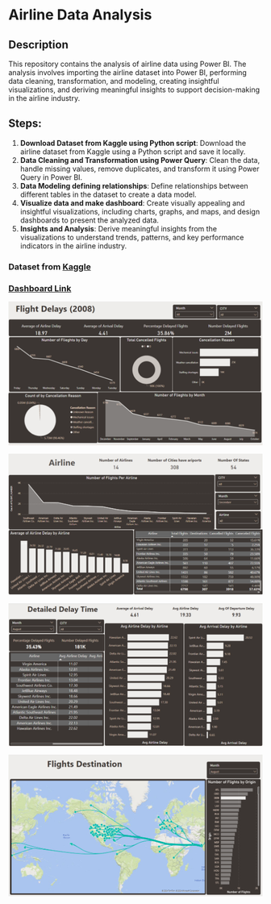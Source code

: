 # Airline Data Analysis

## Description
This repository contains the analysis of airline data using Power BI. The analysis involves importing the airline dataset into Power BI, performing data cleaning, transformation, and modeling, creating insightful visualizations, and deriving meaningful insights to support decision-making in the airline industry.

## Steps:

1. **Download Dataset from Kaggle using Python script**: Download the airline dataset from Kaggle using a Python script and save it locally.
2. **Data Cleaning and Transformation using Power Query**: Clean the data, handle missing values, remove duplicates, and transform it using Power Query in Power BI.
3. **Data Modeling defining relationships**: Define relationships between different tables in the dataset to create a data model.
4. **Visualize data and make dashboard**: Create visually appealing and insightful visualizations, including charts, graphs, and maps, and design dashboards to present the analyzed data.
5. **Insights and Analysis**: Derive meaningful insights from the visualizations to understand trends, patterns, and key performance indicators in the airline industry.

### Dataset from [Kaggle](https://www.kaggle.com/datasets/usdot/flight-delays)

### [Dashboard Link](https://drive.google.com/drive/folders/1iuFUVCRwvwGZgBT-7TiIlWogbocrkhMW?usp=sharing)


![Summary](https://github.com/sohilamohey/PowerBI_Tasks/blob/main/6.%20Airline%20Data%20Analysis/1.%20Summary%20Dashboard.png)


![Delay by Airline Company](https://github.com/sohilamohey/PowerBI_Tasks/blob/main/6.%20Airline%20Data%20Analysis/2.%20Delay%20by%20Airline%20Company.png)


![Detailed Delay Time](https://github.com/sohilamohey/PowerBI_Tasks/blob/main/6.%20Airline%20Data%20Analysis/3.%20Detailed%20Delay%20Time.png)


![Fights](https://github.com/sohilamohey/PowerBI_Tasks/blob/main/6.%20Airline%20Data%20Analysis/4_2.%20Flights.png)

